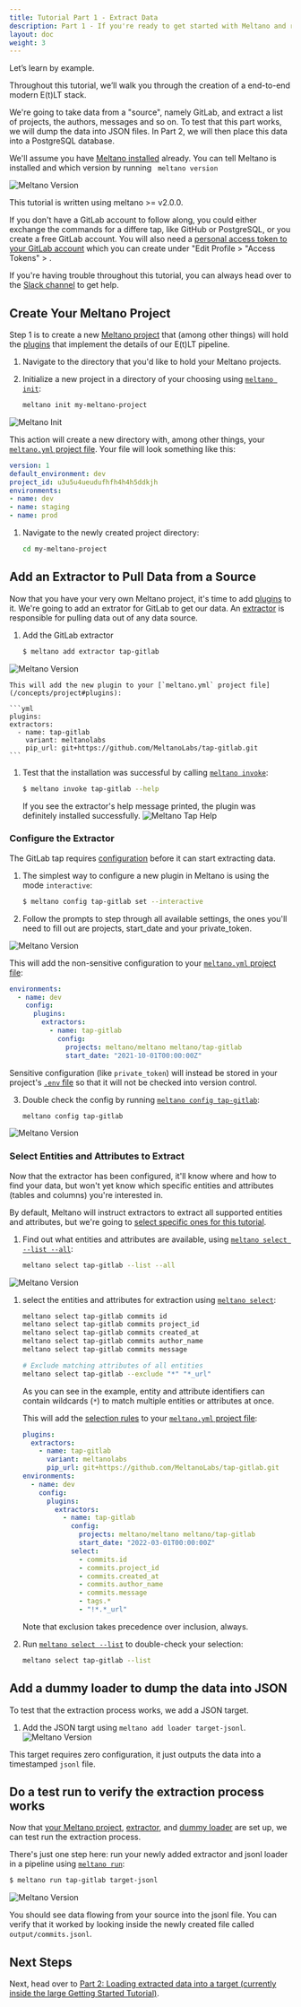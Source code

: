 ```yaml
---
title: Tutorial Part 1 - Extract Data
description: Part 1 - If you're ready to get started with Meltano and run an EL[T] pipeline with a data source and destination of your choosing, you've come to the right place!
layout: doc
weight: 3
---
```

Let’s learn by example.

Throughout this tutorial, we’ll walk you through the creation of a end-to-end modern E(t)LT stack.

We're going to take data from a "source", namely GitLab, and extract a list of projects, the authors, messages and so on.
To test that this part works, we will dump the data into JSON files.
In Part 2, we will then place this data into a PostgreSQL database.

We'll assume you have [Meltano installed](/getting-started/installation) already. You can tell Meltano is installed and which version by running ``` meltano version```

![Meltano Version](images/part1/gif_meltano_version.gif)


This tutorial is written using meltano >= v2.0.0.

If you don't have a GitLab account to follow along, you could either exchange the commands for a differe tap, like GitHub or PostgreSQL, or you create a free GitLab account. You will also need a [personal access token to your GitLab account](https://docs.gitlab.com/ee/user/profile/personal_access_tokens.html) which you can create under "Edit Profile > "Access Tokens" > .

<div class="notification is-success">
    <p>If you're having trouble throughout this tutorial, you can always head over to the <a href="https://meltano.com/slack">Slack channel</a> to get help.</p>
</div>

## Create Your Meltano Project
Step 1 is to create a new [Meltano project](/concepts/project) that (among other things)
will hold the [plugins](/concepts/plugins) that implement the details of our E(t)LT pipeline.


1. Navigate to the directory that you'd like to hold your Meltano projects.

2. Initialize a new project in a directory of your choosing using [`meltano init`](/reference/command-line-interface#init):

   ```bash
   meltano init my-meltano-project
   ```

![Meltano Init](images/part1/gif_meltano_init.gif)

   This action will create a new directory with, among other things, your [`meltano.yml` project file](/concepts/project#meltano-yml-project-file). Your file will look something like this:

   ```yml
   version: 1
   default_environment: dev
   project_id: u3u5u4ueudufhfh4h4h5ddkjh
   environments:
   - name: dev
   - name: staging
   - name: prod
   ```

1. Navigate to the newly created project directory:

   ```bash
   cd my-meltano-project
   ```

## Add an Extractor to Pull Data from a Source

Now that you have your very own Meltano project, it's time to add [plugins](/concepts/plugins) to it. We're going to add an extrator for GitLab to get our data. An [extractor](/concepts/plugins#extractors) is responsible for pulling data out of any data source.

1.  Add the GitLab extractor

    ```bash
    $ meltano add extractor tap-gitlab
    ```
![Meltano Version](images/part1/gif_meltano_add_extr.gif)

    This will add the new plugin to your [`meltano.yml` project file](/concepts/project#plugins):

    ```yml
    plugins:
    extractors:
      - name: tap-gitlab
        variant: meltanolabs
        pip_url: git+https://github.com/MeltanoLabs/tap-gitlab.git
    ```


1.  Test that the installation was successful by calling [`meltano invoke`](/reference/command-line-interface#invoke):

    ```bash
    $ meltano invoke tap-gitlab --help
    ```
    If you see the extractor's help message printed, the plugin was definitely installed successfully.
    ![Meltano Tap Help](images/part1/gif_meltano_invoke_tg_help.gif)


### Configure the Extractor

The GitLab tap requires [configuration](/guide/configuration) before it can start extracting data.

1. The simplest way to configure a new plugin in Meltano is using the mode `interactive`:

   ```bash
   $ meltano config tap-gitlab set --interactive
   ```
2. Follow the prompts to step through all available settings, the ones you'll need to fill out are projects, start_date and your private_token.

![Meltano Version](images/part1/gif_meltano_config_interact.gif)

  This will add the non-sensitive configuration to your [`meltano.yml` project file](/concepts/project#plugin-configuration):

  ```yml
  environments:
    - name: dev
      config:
        plugins:
          extractors:
            - name: tap-gitlab
              config:
                projects: meltano/meltano meltano/tap-gitlab
                start_date: "2021-10-01T00:00:00Z"
  ```

  Sensitive configuration (like `private_token`) will instead be stored in your project's [`.env` file](/concepts/project#env) so that it will not be checked into version control.

3. Double check the config by running [`meltano config tap-gitlab`](/reference/command-line-interface#config):

   ```bash
   meltano config tap-gitlab
   ```
![Meltano Version](images/part1/gif_meltano_config_show.gif)


### Select Entities and Attributes to Extract

Now that the extractor has been configured, it'll know where and how to find your data, but won't yet know which specific entities and attributes (tables and columns) you're interested in.

By default, Meltano will instruct extractors to extract all supported entities and attributes, but we're going to [select specific ones for this tutorial](/guide/integration#selecting-entities-and-attributes-for-extraction). 

1. Find out what entities and attributes are available, using [`meltano select --list --all`](/reference/command-line-interface#select):

   ```bash
   meltano select tap-gitlab --list --all
   ```
  ![Meltano Version](images/part1/gif_meltano_select_all.gif)


1. select the entities and attributes for extraction using [`meltano select`](/reference/command-line-interface#select):

   ```bash
   meltano select tap-gitlab commits id
   meltano select tap-gitlab commits project_id
   meltano select tap-gitlab commits created_at
   meltano select tap-gitlab commits author_name
   meltano select tap-gitlab commits message

   # Exclude matching attributes of all entities
   meltano select tap-gitlab --exclude "*" "*_url"
   ```

   As you can see in the example, entity and attribute identifiers can contain wildcards (`*`) to match multiple entities or attributes at once.

   This will add the [selection rules](/concepts/plugins#select-extra) to your [`meltano.yml` project file](/concepts/project#plugin-configuration):

   ```yml
   plugins:
     extractors:
       - name: tap-gitlab
         variant: meltanolabs
         pip_url: git+https://github.com/MeltanoLabs/tap-gitlab.git
   environments:
     - name: dev
       config:
         plugins:
           extractors:
             - name: tap-gitlab
               config:
                 projects: meltano/meltano meltano/tap-gitlab
                 start_date: "2022-03-01T00:00:00Z"
               select:
                 - commits.id
                 - commits.project_id
                 - commits.created_at
                 - commits.author_name
                 - commits.message
                 - tags.*
                 - "!*.*_url"
   ```

   Note that exclusion takes precedence over inclusion, always.

1. Run [`meltano select --list`](/reference/command-line-interface#select) to double-check your selection:

   ```bash
   meltano select tap-gitlab --list
   ```

## Add a dummy loader to dump the data into JSON
To test that the extraction process works, we add a JSON target. 

1. Add the JSON targt using ```meltano add loader target-jsonl```.
![Meltano Version](images/part1/gif_meltano_add_loader_jsonl.gif)


This target requires zero configuration, it just outputs the data into a timestamped ```jsonl``` file.

## Do a test run to verify the extraction process works

Now that [your Meltano project](#create-your-meltano-project), [extractor](#add-an-extractor-to-pull-data-from-a-source), and [dummy loader](#add-a-loader-to-send-data-to-a-destination) are set up, we can test run the extraction process.

There's just one step here: run your newly added extractor and jsonl loader in a pipeline using [`meltano run`](/reference/command-line-interface#run):

```bash
$ meltano run tap-gitlab target-jsonl
```
![Meltano Version](images/part1/gif_meltano_run.gif)

You should see data flowing from your source into the jsonl file.
You can verify that it worked by looking inside the newly created file called ```output/commits.jsonl```. 
## Next Steps

Next, head over to [Part 2: Loading extracted data into a target (currently inside the large Getting Started Tutorial)](/getting-started/#add-a-loader-to-send-data-to-a-destination).